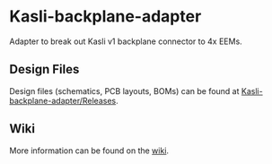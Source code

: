 # Kasli-backplane-adapter

Adapter to break out Kasli v1 backplane connector to 4x EEMs.

## Design Files

Design files (schematics, PCB layouts, BOMs) can be found at [Kasli-backplane-adapter/Releases](https://github.com/sinara-hw/Kasli-backplane-adapter/releases).

## Wiki

More information can be found on the [wiki](https://github.com/sinara-hw/Kasli-backplane-adapter/wiki).
